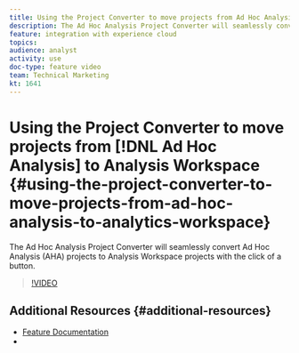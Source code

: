 ```yaml
---
title: Using the Project Converter to move projects from Ad Hoc Analysis to Analytics Workspace
description: The Ad Hoc Analysis Project Converter will seamlessly convert Ad Hoc Analysis (AHA) projects to Analysis Workspace projects with the click of a button.
feature: integration with experience cloud
topics: 
audience: analyst
activity: use
doc-type: feature video
team: Technical Marketing
kt: 1641
---
```


# Using the Project Converter to move projects from [!DNL Ad Hoc Analysis] to Analysis Workspace {#using-the-project-converter-to-move-projects-from-ad-hoc-analysis-to-analytics-workspace}

The Ad Hoc Analysis Project Converter will seamlessly convert Ad Hoc Analysis (AHA) projects to Analysis Workspace projects with the click of a button.

>[!VIDEO](https://video.tv.adobe.com/v/23118/?quality=12)

## Additional Resources {#additional-resources}

* [Feature Documentation](https://marketing.adobe.com/resources/help/en_US/analytics/aha2aw/)
* 